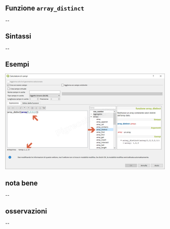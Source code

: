 ## Funzione `array_distinct`

--

## Sintassi

--

## Esempi

<img src="/img/arrays/array_distinct/array_distinct1.png">

## nota bene

--

## osservazioni

--